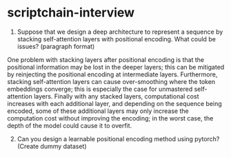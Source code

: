 # scriptchain-interview
1. Suppose that we design a deep architecture to represent a sequence by stacking self-attention layers with positional encoding. What could be issues? (paragraph format)

One problem with stacking layers after positional encoding is that the positional information may be lost in the deeper layers; this can be mitigated by reinjecting the positional encoding at intermediate layers. Furthermore, stacking self-attention layers can cause over-smoothing where the token embeddings converge; this is especially the case for unmastered self-attention layers.
Finally with any stacked layers, computational cost increases with each additional layer, and depending on the sequence being encoded, some of these additional layers may only increase the computation cost without improving the encoding; in the worst case, the depth of the model could cause it to overfit.

2. Can you design a learnable positional encoding method using pytorch? (Create dummy dataset)

